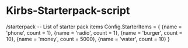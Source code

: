 # Kirbs-Starterpack-script
/starterpack
-- List of starter pack items
Config.StarterItems = {
    {name = 'phone', count = 1},
    {name = 'radio', count = 1},
    {name = 'burger', count = 10},
    {name = 'money', count = 5000},
    {name = 'water', count = 10}
}

